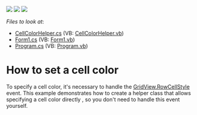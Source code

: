 <!-- default badges list -->
![](https://img.shields.io/endpoint?url=https://codecentral.devexpress.com/api/v1/VersionRange/128631431/12.2.7%2B)
[![](https://img.shields.io/badge/Open_in_DevExpress_Support_Center-FF7200?style=flat-square&logo=DevExpress&logoColor=white)](https://supportcenter.devexpress.com/ticket/details/E4612)
[![](https://img.shields.io/badge/📖_How_to_use_DevExpress_Examples-e9f6fc?style=flat-square)](https://docs.devexpress.com/GeneralInformation/403183)
<!-- default badges end -->
<!-- default file list -->
*Files to look at*:

* [CellColorHelper.cs](./CS/CellColorHelper.cs) (VB: [CellColorHelper.vb](./VB/CellColorHelper.vb))
* [Form1.cs](./CS/Form1.cs) (VB: [Form1.vb](./VB/Form1.vb))
* [Program.cs](./CS/Program.cs) (VB: [Program.vb](./VB/Program.vb))
<!-- default file list end -->
# How to set a cell color


<p>To specify a cell color, it's necessary to handle the <a href="http://documentation.devexpress.com/#WindowsForms/DevExpressXtraGridViewsGridGridView_RowCellStyletopic">GridView.RowCellStyle </a> event. This example demonstrates how to create a helper class that allows specifying a cell color directly , so you don't need to handle this event yourself.  </p>

<br/>


